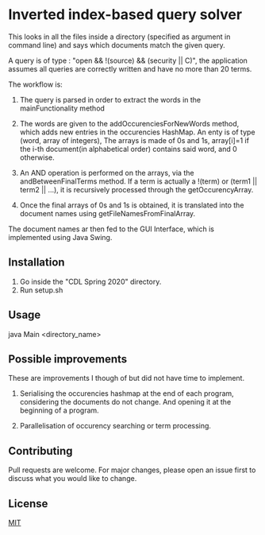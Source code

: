 # Inverted index-based query solver

This looks in all the files inside a directory (specified as argument in command line)
and says which documents match the given query.

A query is of type : "open && !(source) && (security || C)",
the application assumes all queries are correctly written and have no
more than 20 terms.

The workflow is:
1) The query is parsed in order to extract the words in the mainFunctionality method

2) The words are given to the addOccurenciesForNewWords method, which adds new entries
	in the occurencies HashMap. An enty is of type (word, array of integers),
	The arrays is made of 0s and 1s, array[i]=1 if the i-th document(in alphabetical order)
	contains said word, and 0 otherwise.

3) An AND operation is performed on the arrays, via the andBetweenFinalTerms method.
	If a term is actually a !(term) or (term1 || term2 || ...), it is recursively 
	processed through the getOccurencyArray.

4) Once the final arrays of 0s and 1s is obtained, it is translated into the
	document names using getFileNamesFromFinalArray.

The document names ar then fed to the GUI Interface, which is implemented using Java Swing.

## Installation

1) Go inside the "CDL Spring 2020" directory.
2) Run setup.sh

## Usage
java Main <directory_name>

## Possible improvements
These are improvements I though of but did not have time to implement.
1) Serialising the occurencies hashmap at the end of each program,
	considering the documents do not change. And opening it at the beginning
	of a program.

2) Parallelisation of occurency searching or term processing.

## Contributing
Pull requests are welcome. For major changes, please open an issue first to discuss what you would like to change.

## License
[MIT](https://choosealicense.com/licenses/mit/)
